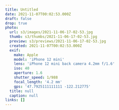 ```yaml
---
title: Untitled
date: 2021-11-07T00:02:53.000Z
draft: false
drop: true
photo:
  url: s3/images/2021-11-06-17-02-53.jpg
  thumb: s3/thumbs/2021-11-06-17-02-53.jpg
  preview: s3/previews/2021-11-06-17-02-53.jpg
  created: 2021-11-07T00:02:53.000Z
  exif:
    make: Apple
    model: 'iPhone 12 mini'
    lens: 'iPhone 12 mini back camera 4.2mm f/1.6'
    iso: 40
    aperture: 1.6
    shutter_speed: 1/988
    focal_length: '4.2 mm'
    gps: '47.7925111111111 -122.212775'
  title: null
  caption: null
links: []
---
```

